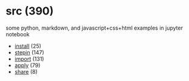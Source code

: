 # src (390)
some python, markdown, and javascript+css+html examples in jupyter notebook

+ [install](install/README.md) (25)
+ [stepin](stepin/README.md) (147)
+ [import](import/README.md) (131)
+ [apply](apply/README.md) (79)
+ [share](share/README.md) (8)
